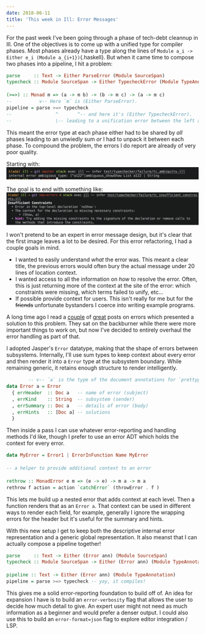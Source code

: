 ```yaml
---
date: 2018-06-11
title: 'This week in Ill: Error Messages'
---
```



For the past week I've been going through a phase of tech-debt cleannup in Ill. One of the objectives is to come up with a unified type for compiler phases. Most phases already have a type along the lines of `Module a_i -> Either e_i (Module a_{i+1})`{.haskell}. But when it came time to compose two phases into a pipeline, I hit a problem:

```haskell
parse     :: Text -> Either ParseError (Module SourceSpan)
typecheck :: Module SourceSpan -> Either TypecheckError (Module TypeAnnotation)

(>=>) :: Monad m => (a -> m b) -> (b -> m c) -> (a -> m c)
--          v-- Here `m` is (Either ParseError).
pipeline = parse >=> typecheck
--                ^       ^-- and here it's (Either TypecheckError).
--                \-- leading to a unification error between the left and right sides of the pipeline.
```

This meant the error type at each phase either had to be shared by _all_ phases leading to an unwiedly sum _or_ I had to unpack it between each phase. To compound the problem, the errors I do report are already of very poor quality.

Starting with:
![](/images/old-errors.png)

The goal is to end with something like:
![](/images/new-errors.png)

I won't pretend to be an expert in error message design, but it's clear that the first image leaves a lot to be desired. For this error refactoring, I had a couple goals in mind.

- I wanted to easily understand _what_ the error was. This meant a clear title, the previous errors would often bury the actual message under 20 lines of location context.
- I wanted access to all the information on _how_ to resolve the error. Often, this is just returning more of the context at the site of the error: which constraints were missing, which terms failed to unify, etc...
- If possible provide context for users. This isn't really for me but for the ~~friends~~ unfortunate bystanders I coerce into writing example programs.

A long time ago I read a [couple](https://gist.github.com/chrisdone/fd6c6f6a8c5b5d4d3c3f91289343629f) of [great](https://github.com/jaspervdj/talks/blob/master/2017-skillsmatter-errors/slides.md#which-is-the-best-representation-2) posts on errors which presented a solution to this problem. They sat on the backburner while there were more important things to work on, but now I've decided to entirely overhaul the error handling as part of that.

I adopted Jasper's `Error` datatype, making that the shape of errors between subsystems. Internally, I'll use sum types to keep context about every error and then render it into a `Error` type at the subsystem boundary. While remaining generic, it retains enough structure to render intelligently.

```haskell
        -- v-- `a` is the type of the document annotations for `prettyprinter`
data Error a = Error
  { errHeader  :: Doc a   -- name of error (subject)
  , errKind    :: String  -- subsystem (sender)
  , errSummary :: Doc a   -- details of error (body)
  , errHints   :: [Doc a] -- solutions
  }

```

Then inside a pass I can use whatever error-reporting and handling methods I'd like, though I prefer to use an error ADT which holds the context for every error.

```haskell
data MyError = Error1 | ErrorInFunction Name MyError

-- a helper to provide additional context to an error

rethrow :: MonadError e m => (e -> e) -> m a -> m a
rethrow f action = action `catchError` (throwError . f )

```

This lets me build up a nested error that adds context at each level. Then a function renders that as an `Error a`. That context can be used in different ways to render each field, for example, generally I ignore the wrapping errors for the header but it's useful for the summary and hints.

With this new setup I get to keep both the descriptive internal error representation and a generic global representation. It also meanst that I can actually compose a pipeline together!


```haskell
parse     :: Text -> Either (Error ann) (Module SourceSpan)
typecheck :: Module SourceSpan -> Either (Error ann) (Module TypeAnnotation)

pipeline :: Text -> Either (Error ann) (Module TypeAnnotation)
pipeline = parse >=> typecheck -- yay, it compiles!
```

This gives me a solid error-reporting foundation to build off of. An idea for expansion I have is to build an `error-verbosity` flag that allows the user to decide how much detail to give. An expert user might not need as much information as a beginner and would prefer a denser output. I could also use this to build an `error-format=json` flag to explore editor integration / LSP.
